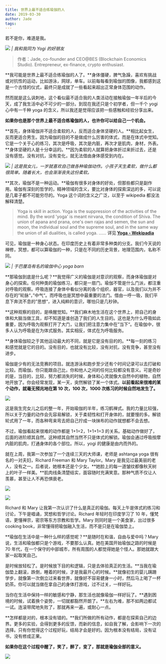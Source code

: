 ```yaml
---
title: 世界上最不适合练瑜伽的人
date: 2019-03-30
author: Jade
tags: 
---
```


若不是你，难道是我。

<!--more-->

![](https://cosmosrepair-1257028016.cos.ap-beijing.myqcloud.com/2019-06-27-640%20-66-.jpeg)
*| 我和我同为 Yogi 的好朋友*

> 作者：Jade, co-founder and CEO@BES (Blockchain Economics Studio). Entrepreneur, ex-finance, crypto enthusiast.

**我可能是世界上最不适合练瑜伽的人了。**身体僵硬，脾气急躁，喜欢有挑战或对抗性的运动，比如游泳，网球，单车。以前每每看到瑜伽的图像，我都感到这是一个古怪的仪式，最终只是成就了一些看起来超出正常身体范围的动作。

然而就是这么讽刺地，这个看似最不适合我的人类活动在接触瑜伽一年半后的今天，成了我生活中必不可少的一部分。到现在我还只是个初学者，但一千个 yogi 心中有一千种 yoga 的含义，所以我还是觉得应该把一些感触和经验分享出来。

**如果你也是那个世界上最不适合练瑜伽的人，也许你可以给自己一个机会。**

**首先，身体瑜伽并不适合柔软的人，反而适合身体坚硬的人。**相比起女生，反而更适合男生。因为瑜伽的目的不是做成什么厉害的体式，而是在体式中觉知。它是一个关于心的练习，其次是呼吸，其次是内脏，再次才是肌肉，身材，外表。**身体坚硬的人是十分幸运的。**因为柔软的人就算把身体折过来折过去，还是没有感觉。没有对抗，没有变化，就无法借由身体感受到内在。

![](https://cosmosrepair-1257028016.cos.ap-beijing.myqcloud.com/2019-06-27-640%20-67-.jpeg)
*| 这是我女儿，一岁就喜欢自己做各种瑜伽动作。小孩子天生柔软，做什么都很简单。随着长大，也会渐渐丧失这份柔软。*

**其次，瑜伽不是一种运动。**瑜伽有很多对身体的好处，但那些都只是副作用。瑜伽有深刻的哲学的，精神领域的含义，要比对身体的探索深远的多，可以说是几辈子都不可能穷尽的。Yoga 这个词的含义之广泛，以至于 wikipedia 都没法解释清楚。

> Yoga is skill in action.
> Yoga is the suppression of the activities of the mind.
> By the word 'yoga' is meant nirvana, the condition of Shiva.
> The union of apana and prana, one's own rajas and semen, the sun and moon, the individual soul and the supreme soul, and in the same way the union of all dualities, is called yoga.
> ……
> **详见 [Yoga - Wekipadia](https://en.wikipedia.org/wiki/Yoga)**

可见，瑜伽是一种身心状态。在印度历史上有着非常多种类的分支。我们今天说的禅修，冥想，都可以算瑜伽的一种，只是在不同的历史背景，地理范围内，名称不同。

![](https://cosmosrepair-1257028016.cos.ap-beijing.myqcloud.com/2019-06-27-640%20-68-.jpeg)
*| 于巴厘岛有名的瑜伽中心 yoga barn*

**那瑜伽到底是什么呢？**我觉得广义的瑜伽是对意识的观察，而身体瑜伽是对身心的探索。任何种类的瑜伽练习，都只是一扇门。瑜伽不管是什么门派，都注重对呼吸的观察。呼吸连接了身体中看似分离的各个组织，器官，以及我们以为并不存在的”轮脉“，”中气“。而呼吸也是冥想中最重要的法门。借由一呼一吸，我们平息下奔流不息的”思想“，进入纯粹的意识，哪怕只是几秒钟。

**这种观察的目的，是唤醒觉知。**我们麻木地生活在这个世界上，把自己的身体和大脑当做工具，却不知道是谁创造了我们的人生目的。这也是为什么呼吸如此重要，因为呼吸为观察打开了大门，让我们把注意力集中在”当下“。在瑜伽中，很多人认为呼吸是在为体式服务。其实相反，体式在为呼吸服务。

**身体瑜伽较之于其他运动最大的不同，就是它是没有目的的。**每一刻的练习和感觉就是它的目的。没有目的，也就没有比较，没有对抗，没有竞争，甚至没有进步。

瑜伽是少有的无法竞赛的项目。就连游泳和跑步至少还有个时间记录可以去打破和比较。而瑜伽，你只能跟自己比，你和他人之间的任何比较都没有意义。可是奇妙的是，当目的，比较，努力都消失的时候，身体和心灵就像大自然中的植物，自然地开放了。你会经常发现，某一天，突然解锁了某一个体式。**以前看起来很难的某个动作，就毫无预兆地在第 10 次，100 次，1000 次练习的时候自然地发生了。**

![](https://cosmosrepair-1257028016.cos.ap-beijing.myqcloud.com/2019-06-27-640%20-69-.jpeg)

这是我生完女儿之后的整一年，开始瑜伽的半年，练习鹤禅式。我的力量比较强，所以关于力量的动作会先容易解锁，关于柔韧性和打开身体的，就要慢的多。解锁轮式用了一年，而各种弯来弯去把自己拧成一块抹布的动作就想都不会去想。

不过，瑜伽看起来很难的动作都是 1+1=2，1+1+1=3 的关系。基础动作做好了，后面的进阶顺其自然。这种顺其自然当然不只是体式的解锁。瑜伽会通过呼吸按摩内脏的肌肉，打通身体的各个部位。所以，yogi 的健康是由内而外的。

就在上周，我第一次参加了一个连续三天的大师课，老师是 ashtanga yoga 很有名的一对夫妇，Richard Freeman 和 Mary Taylor。Mary 是我见过最美丽的老人，没有之一。后者说，她根本还是个少女。**她脸上的每一道皱纹都像秋天树上的叶子一样美。**肌肉线条清楚结实，面容随时充满笑意。那种气质不仅让人羡慕，甚至让人不再恐惧衰老。

![](https://cosmosrepair-1257028016.cos.ap-beijing.myqcloud.com/2019-06-27-640%20-70-.jpeg)

![](https://cosmosrepair-1257028016.cos.ap-beijing.myqcloud.com/2019-06-27-640%20-71-.jpeg)

Richard 和 Mary 让我第一次认识了什么是真正的瑜伽。每天上午是体式的练习和讨论，下午是唱诵，冥想和哲学讨论。Richard 年轻时在印度学习了 10 年，懂梵语，更懂禅宗，密宗等东方宗教和哲学。Mary 则同时是一个美食家，出过很多 cooking book，非常懂得把瑜伽融入生活，而不是只是在瑜伽垫上。

**瑜伽在生活中是一种什么样的感觉呢？**是随时在和谐，自由与爱中吗？Mary 说，生活和瑜伽都只是个游戏，不要那么认真。她在美国开始瑜伽之路的时候是 70 年代，在一个保守的中部城市，所有周围的人都觉得她是个怪人。那她就跟大家一起取笑自己。

是时候放轻松了。是时候放下目的和逻辑，只是去体验真正的生活。**当我在瑜伽垫上翻滚，跌倒，睡着的时候，才是我最开心的时候。**就像初生的婴儿蹒跚学步，就像第一次倒立过来看世界，就像好不容易健身一小时，然后马上喝了一杯奶茶。你可以就当做在拿自己的身体打游戏，过不过关，一样好玩。

当你在生活中保持一样的敏感和宁静，那生活也就像瑜伽一样好玩了。**遇到困境的时候，试着换个姿势，一切就都豁然开朗了。**左右为难，那不如两边都试一试。连滚带爬地失败了，那就再来一遍，或耐心一点。

**怎样都是对的，根本没有错的。**我们所做的所有动作，都是在探索自己的边界。更多的实验，会得到更多的反馈，而新的信息，如自我了解，会影响下一次的选择。只有你觉得这个过程好玩，结局才会是好的。因为根本没有结局，没有证书，没有修成正果。

**如果你在这个过程中醒了，笑了，醉了，变了，那就是瑜伽全部的意义。**

![](https://cosmosrepair-1257028016.cos.ap-beijing.myqcloud.com/2019-06-27-640%20-72-.jpeg)